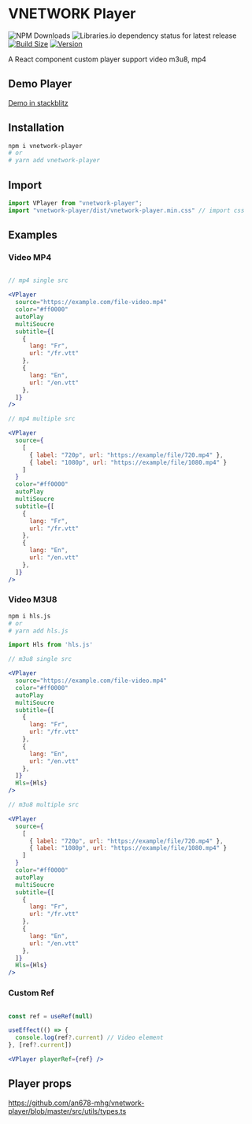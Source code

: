 # VNETWORK Player

![NPM Downloads](https://img.shields.io/npm/dm/vnetwork-player?style=flat-square)
![Libraries.io dependency status for latest release](https://img.shields.io/librariesio/release/npm/vnetwork-player)
[![Build Size](https://img.shields.io/bundlephobia/minzip/vnetwork-player?label=Bundle%20size&style=flat&color=success)](https://bundlephobia.com/result?p=vnetwork-player)
[![Version](https://img.shields.io/npm/v/vnetwork-player?style=flat&color=success)](https://www.npmjs.com/package/vnetwork-player)

A React component custom player support video m3u8, mp4


## Demo Player 

<a href="https://stackblitz.com/edit/vitejs-vite-prsdgv?file=src%2FApp.tsx" target="_blank">Demo in stackblitz</a>

## Installation

```bash
npm i vnetwork-player
# or
# yarn add vnetwork-player
```

## Import

```jsx
import VPlayer from "vnetwork-player";
import "vnetwork-player/dist/vnetwork-player.min.css" // import css
```

## Examples

### Video MP4

```jsx

// mp4 single src

<VPlayer
  source="https://example.com/file-video.mp4"
  color="#ff0000"
  autoPlay
  multiSoucre
  subtitle={[
    {
      lang: "Fr",
      url: "/fr.vtt"
    },
    {
      lang: "En",
      url: "/en.vtt"
    },
  ]}
/>

// mp4 multiple src

<VPlayer
  source={
    [
      { label: "720p", url: "https://example/file/720.mp4" },
      { label: "1080p", url: "https://example/file/1080.mp4" }
    ]
  }
  color="#ff0000"
  autoPlay
  multiSoucre
  subtitle={[
    {
      lang: "Fr",
      url: "/fr.vtt"
    },
    {
      lang: "En",
      url: "/en.vtt"
    },
  ]}
/>

```

### Video M3U8

```bash
npm i hls.js
# or
# yarn add hls.js
```

```jsx
import Hls from 'hls.js'

// m3u8 single src

<VPlayer
  source="https://example.com/file-video.mp4"
  color="#ff0000"
  autoPlay
  multiSoucre
  subtitle={[
    {
      lang: "Fr",
      url: "/fr.vtt"
    },
    {
      lang: "En",
      url: "/en.vtt"
    },
  ]}
  Hls={Hls}
/>

// m3u8 multiple src

<VPlayer
  source={
    [
      { label: "720p", url: "https://example/file/720.mp4" },
      { label: "1080p", url: "https://example/file/1080.mp4" }
    ]
  }
  color="#ff0000"
  autoPlay
  multiSoucre
  subtitle={[
    {
      lang: "Fr",
      url: "/fr.vtt"
    },
    {
      lang: "En",
      url: "/en.vtt"
    },
  ]}
  Hls={Hls}
/>

```

### Custom Ref

```jsx

const ref = useRef(null)

useEffect(() => {
  console.log(ref?.current) // Video element
}, [ref?.current])

<VPlayer playerRef={ref} />

```

## Player props

<a href="https://github.com/an678-mhg/vnetwork-player/blob/master/src/utils/types.ts" target="_blank">https://github.com/an678-mhg/vnetwork-player/blob/master/src/utils/types.ts</a>



